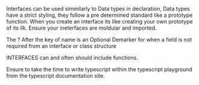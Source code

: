
Interfaces can be used simmilarly to Data types in declaration, Data types have a strict styling, they follow a pre determined standard like a prototype function. When you create an interface its like creating your own prototype of its ilk. Ensure your ineterfaces are moldular and imported.

The ? After the key of name is an Optional Demarker for when a field is not required from an interface or class structure

INTERFACES can and often should include functions. 

Ensure to take the time to write typescript within the typescript playground from the typescript documentation site. 
<script>
// Not using an interface
function printName(user: { name: string }): void{
	console.log(user.name);
	return;
}
// Using an Interface
interface UserInterface {
	name: string
}
function printName(user: UserInterface): void{
	console.log(user.name);
	return;
}

//Using an interface 
interface UserInterface {
	name: string
	cellNumber?: number;
}
function printName(user: UserInterface): void{
	console.log(user.name);
	if (user.cellNumber){ console.log(user.cellNumber) }
	return;
}

</script>